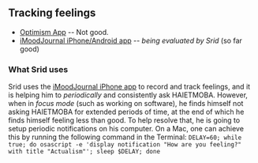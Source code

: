 ## Tracking feelings

* [Optimism App](http://www.findingoptimism.com) -- Not good.
* [iMoodJournal iPhone/Android app](http://www.inexika.com/imood) -- _being evaluated by Srid_ (so far good)

### What Srid uses

Srid uses the [iMoodJournal iPhone app](http://www.inexika.com/imood) to record and track feelings, and it is helping him to *periodically* and consistently ask HAIETMOBA. However, when in *focus mode* (such as working on software), he finds himself not asking HAIETMOBA for extended periods of time, at the end of which he finds himself feeling less than good. To help resolve that, he is going to setup periodic notifications on his computer. On a Mac, one can achieve this by running the following command in the Terminal:
`DELAY=60; while true; do osascript -e 'display notification "How are you feeling?" with title "Actualism"'; sleep $DELAY; done`

